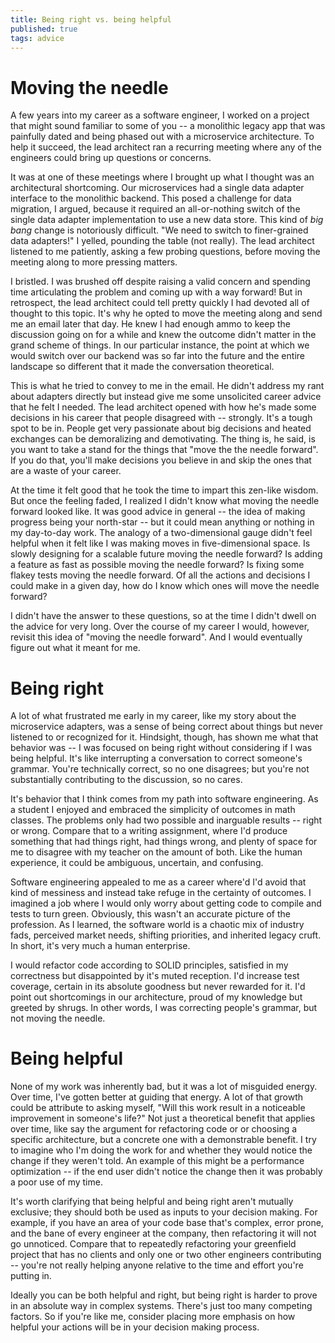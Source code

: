 ```yaml
---
title: Being right vs. being helpful
published: true
tags: advice
---
```


# Moving the needle

A few years into my career as a software engineer, I worked on a project that might sound familiar to some of you -- a monolithic legacy app that was painfully dated and being phased out with a microservice architecture. To help it succeed, the lead architect ran a recurring meeting where any of the engineers could bring up questions or concerns.

It was at one of these meetings where I brought up what I thought was an architectural shortcoming. Our microservices had a single data adapter interface to the monolithic backend. This posed a challenge for data migration, I argued, because it required an all-or-nothing switch of the single data adapter implementation to use a new data store. This kind of *big bang* change is notoriously difficult. "We need to switch to finer-grained data adapters!" I yelled, pounding the table (not really). The lead architect listened to me patiently, asking a few probing questions, before moving the meeting along to more pressing matters.

I bristled. I was brushed off despite raising a valid concern and spending time articulating the problem and coming up with a way forward! But in retrospect, the lead architect could tell pretty quickly I had devoted all of thought to this topic. It's why he opted to move the meeting along and send me an email later that day. He knew I had enough ammo to keep the discussion going on for a while and knew the outcome didn't matter in the grand scheme of things. In our particular instance, the point at which we would switch over our backend was so far into the future and the entire landscape so different that it made the conversation theoretical.

This is what he tried to convey to me in the email. He didn't address my rant about adapters directly but instead give me some unsolicited career advice that he felt I needed. The lead architect opened with how he's made some decisions in his career that people disagreed with -- strongly. It's a tough spot to be in. People get very passionate about big decisions and heated exchanges can be demoralizing and demotivating. The thing is, he said, is you want to take a stand for the things that "move the the needle forward". If you do that, you'll make decisions you believe in and skip the ones that are a waste of your career.

At the time it felt good that he took the time to impart this zen-like wisdom. But once the feeling faded, I realized I didn't know what moving the needle forward looked like. It was good advice in general -- the idea of making progress being your north-star -- but it could mean anything or nothing in my day-to-day work. The analogy of a two-dimensional gauge didn't feel helpful when it felt like I was making moves in five-dimensional space. Is slowly designing for a scalable future moving the needle forward? Is adding a feature as fast as possible moving the needle forward? Is fixing some flakey tests moving the needle forward. Of all the actions and decisions I could make in a given day, how do I know which ones will move the needle forward?

I didn't have the answer to these questions, so at the time I didn't dwell on the advice for very long. Over the course of my career I would, however, revisit this idea of "moving the needle forward". And I would eventually figure out what it meant for me. 

# Being right

A lot of what frustrated me early in my career, like my story about the microservice adapters, was a sense of being correct about things but never listened to or recognized for it. Hindsight, though, has shown me what that behavior was -- I was focused on being right without considering if I was being helpful. It's like interrupting a conversation to correct someone's grammar. You're technically correct, so no one disagrees; but you're not substantially contributing to the discussion, so no cares.

It's behavior that I think comes from my path into software engineering. As a  student I enjoyed and embraced the simplicity of outcomes in math classes. The problems only had two possible and inarguable results -- right or wrong. Compare that to a writing assignment, where I'd produce something that had things right, had things wrong, and plenty of space for me to disagree with my teacher on the amount of both. Like the human experience, it could be ambiguous, uncertain, and confusing.

Software engineering appealed to me as a career where'd I'd avoid that kind of messiness and instead take refuge in the certainty of outcomes. I imagined a job where I would only worry about getting code to compile and tests to turn green. Obviously, this wasn't an accurate picture of the profession. As I learned, the software world is a chaotic mix of industry fads, perceived market needs, shifting priorities, and inherited legacy cruft. In short, it's very much a human enterprise. 

I would refactor code according to SOLID principles, satisfied in my correctness but disappointed by it's muted reception. I'd increase test coverage, certain in its absolute goodness but never rewarded for it. I'd point out shortcomings in our architecture, proud of my knowledge but greeted by shrugs. In other words, I was correcting people's grammar, but not moving the needle.

# Being helpful

None of my work was inherently bad, but it was a lot of misguided energy. Over time, I've gotten better at guiding that energy. A lot of that growth could be attribute to asking myself, "Will this work result in a noticeable improvement in someone's life?" Not just a theoretical benefit that applies over time, like say the argument for refactoring code or or choosing a specific architecture, but a concrete one with a demonstrable benefit. I try to imagine who I'm doing the work for and whether they would notice the change if they weren't told. An example of this might be a performance optimization -- if the end user didn't notice the change then it was probably a poor use of my time.

It's worth clarifying that being helpful and being right aren't mutually exclusive; they should both be used as inputs to your decision making. For example, if you have an area of your code base that's complex, error prone, and the bane of every engineer at the company, then refactoring it will not go unnoticed. Compare that to repeatedly refactoring your greenfield project that has no clients and only one or two other engineers contributing -- you're not really helping anyone relative to the time and effort you're putting in.

Ideally you can be both helpful and right, but being right is harder to prove in an absolute way in complex systems. There's just too many competing factors. So if you're like me, consider placing more emphasis on how helpful your actions will be in your decision making process.